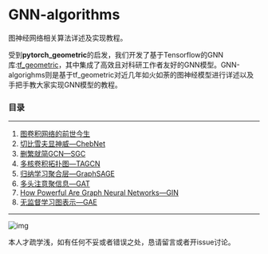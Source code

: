 # GNN-algorithms
图神经网络相关算法详述及实现教程。

受到**pytorch_geometric**的启发，我们开发了基于Tensorflow的GNN库:[tf_geometric](https://github.com/CrawlScript/tf_geometric)，其中集成了高效且对科研工作者友好的GNN模型。GNN-algorighms则是基于tf_geometric对近几年如火如荼的图神经模型进行详述以及手把手教大家实现GNN模型的教程。

### 目录

***

1. [图卷积网络的前世今生](https://github.com/wangyouze/GNN-algorithms/tree/master/GCN%E7%9A%84%E5%89%8D%E4%B8%96%E4%BB%8A%E7%94%9F)
2. [切比雪夫显神威—ChebNet](https://github.com/wangyouze/GNN-algorithms/tree/master/chebNet-%E5%88%87%E6%AF%94%E9%9B%AA%E5%A4%AB%E5%A4%9A%E9%A1%B9%E5%BC%8F%E8%BF%91%E4%BC%BC%E5%9B%BE%E5%8D%B7%E7%A7%AF%E6%A0%B8)
3. [删繁就简GCN—SGC](https://github.com/wangyouze/GNN-algorithms/tree/master/SGC-%E7%AE%80%E5%8C%96GCN)
4. [多核卷积拓扑图—TAGCN](https://github.com/wangyouze/GNN-algorithms/tree/master/TAGCN-%E9%83%A8%E5%88%86%E8%BF%98%E5%8E%9FGCN%E5%AF%B9%E5%8D%B7%E7%A7%AF%E6%A0%B8%E7%9A%84%E7%AE%80%E5%8C%96)
5. [归纳学习聚合层—GraphSAGE](https://github.com/wangyouze/GNN-algorithms/tree/master/GraphSAGE-%E5%AD%A6%E4%B9%A0%E8%81%9A%E5%90%88%E5%87%BD%E6%95%B0)
6. [多头注意聚信息—GAT](https://github.com/wangyouze/GNN-algorithms/tree/master/GAT-%E6%B3%A8%E6%84%8F%E5%8A%9B%E6%9C%BA%E5%88%B6%E5%9C%A8%E5%9B%BE%E4%B8%8A%E7%9A%84%E5%BA%94%E7%94%A8)
7. [How Powerful Are Graph Neural Networks—GIN](https://github.com/wangyouze/GNN-algorithms/tree/master/GIN-%E5%9B%BE%E5%90%8C%E6%9E%84%E7%BD%91%E7%BB%9C)
8. [无监督学习图表示—GAE](https://github.com/CrawlScript/TensorFlow-GAE-Tutorial)





***

![img](file:///C:\Users\ADMINI~1\AppData\Local\Temp\SGPicFaceTpBq\37140\3B2117E2.png)

本人才疏学浅，如有任何不妥或者错误之处，恳请留言或者开issue讨论。